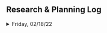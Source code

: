 ## Research & Planning Log
<details>
<summary>Friday, 02/18/22</summary>
* 8:30 - fill out project proposal
</details>